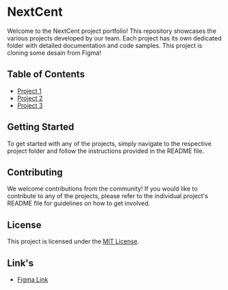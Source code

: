# NextCent

Welcome to the NextCent project portfolio! This repository showcases the various projects developed by our team. Each project has its own dedicated folder with detailed documentation and code samples. This project is cloning some desain from Figma!

## Table of Contents

- [Project 1](./project1/README.md)
- [Project 2](./project2/README.md)
- [Project 3](./project3/README.md)

## Getting Started

To get started with any of the projects, simply navigate to the respective project folder and follow the instructions provided in the README file.

## Contributing

We welcome contributions from the community! If you would like to contribute to any of the projects, please refer to the individual project's README file for guidelines on how to get involved.

## License

This project is licensed under the [MIT License](LICENSE).

## Link's

- [Figma Link](<https://www.figma.com/design/ssV7btTCnNGHWJX18O78Xt/Responsive-Landing-Page-Design-%7C-Website-Home-Page-Design-%7C-Agency-Website-UI-Design-(Community)?node-id=5-573&t=92M8r40G1jPSoJri-0>)
